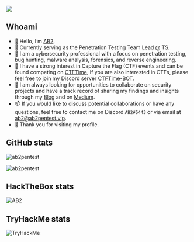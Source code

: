 ![](https://komarev.com/ghpvc/?username=ab2pentest&style=plastic&label=PROFILE+VISITORS)

## Whoami

- 👋 Hello, I’m [AB2](https://twitter.com/ab2pentest).
- 💼 Currently serving as the Penetration Testing Team Lead @ TS.
- 👀 I am a cybersecurity professional with a focus on penetration testing, bug hunting, malware analysis, forensics, and reverse engineering.
- 🎯 I have a strong interest in Capture the Flag (CTF) events and can be found competing on [CTFTime](https://ctftime.org/user/110409), If you are also interested in CTFs, please feel free to join my Discord server [CTFTime-BOT](https://discord.gg/MW9cWMuw63).
- 🎰 I am always looking for opportunities to collaborate on security projects and have a track record of sharing my findings and insights through my [Blog](https://ab2pentest.vip/) and on [Medium](https://medium.com/@ab2pentest).
- 📫 If you would like to discuss potential collaborations or have any questions, feel free to contact me on Discord `AB2#5443` or via email at ab2@ab2pentest.vip.
- 💞️ Thank you for visiting my profile.

<!---
ab2pentest/ab2pentest is a ✨ special ✨ repository because its `README.md` (this file) appears on your GitHub profile.
You can click the Preview link to take a look at your changes.
--->

## GitHub stats

<p>
  <img src="https://github-profile-trophy.vercel.app/?username=ab2pentest&theme=onedark&no-frame=true&column=7" alt="ab2pentest"/>
</p>


<p>
<img src="https://github-readme-stats.vercel.app/api/top-langs?username=ab2pentest&show_icons=true&hide_border=false&locale=en&layout=compact&theme=dark&exclude_repo=Wappalyzer4Docker" alt="ab2pentest"/>
</p>

## HackTheBox stats
![AB2](https://www.hackthebox.eu/badge/image/1303)

## TryHackMe stats

<img src="https://tryhackme-badges.s3.amazonaws.com/AB2.png" alt="TryHackMe">
